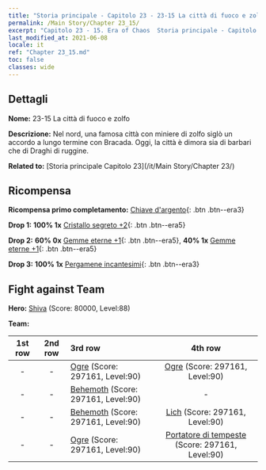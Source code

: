 ```yaml
---
title: "Storia principale - Capitolo 23 - 23-15 La città di fuoco e zolfo"
permalink: /Main Story/Chapter 23_15/
excerpt: "Capitolo 23 - 15. Era of Chaos  Storia principale - Capitolo 23_15. 23-15 La città di fuoco e zolfo"
last_modified_at: 2021-06-08
locale: it
ref: "Chapter 23_15.md"
toc: false
classes: wide
---
```


## Dettagli

 **Nome:** 23-15 La città di fuoco e zolfo

 **Descrizione:** Nel nord, una famosa città con miniere di zolfo siglò un accordo a lungo termine con Bracada. Oggi, la città è dimora sia di barbari che di Draghi di ruggine.

 **Related to:** [Storia principale Capitolo 23](/it/Main Story/Chapter 23/)

## Ricompensa

 **Ricompensa primo completamento:** [Chiave d'argento](/ItemsIT/con_693/){: .btn .btn--era3}

 **Drop 1:** **100% 1x** [Cristallo segreto +2](/ItemsIT/mat_80/){: .btn .btn--era5}

 **Drop 2:** **60% 0x** [Gemme eterne +1](/ItemsIT/mat_72/){: .btn .btn--era5}, **40% 1x** [Gemme eterne +1](/ItemsIT/mat_72/){: .btn .btn--era5}

 **Drop 3:** **100% 1x** [Pergamene incantesimi](/ItemsIT/con_694/){: .btn .btn--era3}


## Fight against Team
 **Hero:** [Shiva](/it/heroes/Shiva/) (Score: 80000, Level:88)

 **Team:**


  | 1st row | 2nd row | 3rd row | 4th row |
  |:----:|:----:|:----|:----:|
  | - | - | [Ogre](/it/units/Ogre/) (Score: 297161, Level:90)  | [Ogre](/it/units/Ogre/) (Score: 297161, Level:90)  |
  | - | - | [Behemoth](/it/units/Behemoth/) (Score: 297161, Level:90)  | - |
  | - | - | [Behemoth](/it/units/Behemoth/) (Score: 297161, Level:90)  | [Lich](/it/units/Lich/) (Score: 297161, Level:90)  |
  | - | - | [Ogre](/it/units/Ogre/) (Score: 297161, Level:90)  | [Portatore di tempeste](/it/units/Stormbringer/) (Score: 297161, Level:90)  |


